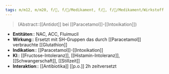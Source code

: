 ```yaml
---
tags: m/m12, m/m20, f/💩, f/💊/Medikament, f/🍄, f/💊/Medikament/Wirkstoff
---
```

> (Abstract::[[Antidot]] bei [[Paracetamol]]-[[Intoxikation]]) 
- **Entitäten**:: NAC, ACC, Fluimucil
- **Wirkung**:: Ersetzt mit SH-Gruppen das durch [[Paracetamol]] verbrauchte [[Glutathion]]
- **Indikation**:: [[Paracetamol]]-[[Intoxikation]]
- **KI**:: [[Fructose-Intoleranz]], [[Histamin-Intoleranz]], [[Schwangerschaft]], [[Stillzeit]]
- **Interaktion**:: [[Antibiotika]] [[p.o.]] 2h zeitversetzt